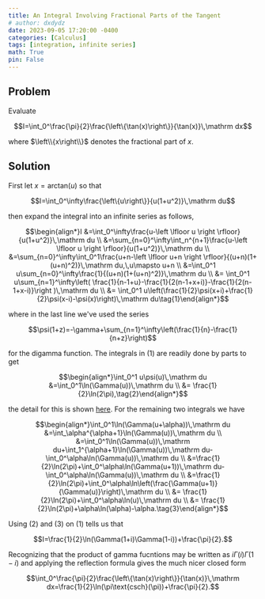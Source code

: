 ```yaml
---
title: An Integral Involving Fractional Parts of the Tangent
# author: dxdydz
date: 2023-09-05 17:20:00 -0400
categories: [Calculus]
tags: [integration, infinite series]
math: True
pin: False
---
```


## Problem

Evaluate

$$I=\int_0^\frac{\pi}{2}\frac{\left\{\tan(x)\right\}}{\tan(x)}\,\mathrm dx$$

where $\left\\{x\right\\}$ denotes the fractional part of $x$.

## Solution

First let $x=\text{arctan}(u)$ so that

$$I=\int_0^\infty\frac{\left\{u\right\}}{u(1+u^2)}\,\mathrm du$$

then expand the integral into an infinite series as follows,

$$\begin{align*}I &=\int_0^\infty\frac{u-\left \lfloor u \right \rfloor}{u(1+u^2)}\,\mathrm du \\ &=\sum_{n=0}^\infty\int_n^{n+1}\frac{u-\left \lfloor u \right \rfloor}{u(1+u^2)}\,\mathrm du \\  &=\sum_{n=0}^\infty\int_0^1\frac{u+n-\left \lfloor u+n \right \rfloor}{(u+n)(1+(u+n)^2)}\,\mathrm du,\,u\mapsto u+n \\  &=\int_0^1 u\sum_{n=0}^\infty\frac{1}{(u+n)(1+(u+n)^2)}\,\mathrm du \\  &= \int_0^1 u\sum_{n=1}^\infty\left( \frac{1}{n-1+u}-\frac{1}{2(n-1+x+i)}-\frac{1}{2(n-1+x-i)}\right )\,\mathrm du \\ &= \int_0^1 u\left(\frac{1}{2}\psi(x+i)+\frac{1}{2}\psi(x-i)-\psi(x)\right)\,\mathrm du\tag{1}\end{align*}$$

where in the last line we've used the series

$$\psi(1+z)=-\gamma+\sum_{n=1}^\infty\left(\frac{1}{n}-\frac{1}{n+z}\right)$$

for the digamma function. The integrals in $(1)$ are readily done by parts to get

$$\begin{align*}\int_0^1 u\psi(u)\,\mathrm du &=\int_0^1\ln(\Gamma(u))\,\mathrm du \\  &= \frac{1}{2}\ln(2\pi),\tag{2}\end{align*}$$

 the detail for this is shown [here](https://volumeelement.github.io/posts/a-log-gamma-integral/). For the remaining two integrals we have

 $$\begin{align*}\int_0^1\ln(\Gamma(u+\alpha))\,\mathrm du &=\int_\alpha^{\alpha+1}\ln(\Gamma(u))\,\mathrm du \\  &=\int_0^1\ln(\Gamma(u))\,\mathrm du+\int_1^{\alpha+1}\ln(\Gamma(u))\,\mathrm du-\int_0^\alpha\ln(\Gamma(u))\,\mathrm du \\  &=\frac{1}{2}\ln(2\pi)+\int_0^\alpha\ln(\Gamma(u+1))\,\mathrm du-\int_0^\alpha\ln(\Gamma(u))\,\mathrm du \\  &=\frac{1}{2}\ln(2\pi)+\int_0^\alpha\ln\left(\frac{\Gamma(u+1)}{\Gamma(u)}\right)\,\mathrm du \\  &= \frac{1}{2}\ln(2\pi)+\int_0^\alpha\ln(u)\,\mathrm du \\ &= \frac{1}{2}\ln(2\pi)+\alpha\ln(\alpha)-\alpha.\tag{3}\end{align*}$$

Using $(2)$ and $(3)$ on $(1)$ tells us that

$$I=\frac{1}{2}\ln(\Gamma(1+i)\Gamma(1-i))+\frac{\pi}{2}.$$

Recognizing that the product of gamma fucntions may be written as $i\Gamma(i)\Gamma(1-i)$ and applying the reflection formula gives the much nicer closed form

$$\int_0^\frac{\pi}{2}\frac{\left\{\tan(x)\right\}}{\tan(x)}\,\mathrm dx=\frac{1}{2}\ln(\pi\text{csch}(\pi))+\frac{\pi}{2}.$$